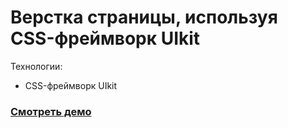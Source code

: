 # Верстка страницы, используя CSS-фреймворк UIkit
Технологии: 
- CSS-фреймворк UIkit



### [Смотреть демо](https://artimiti.github.io/testovoe-dits-service/)

